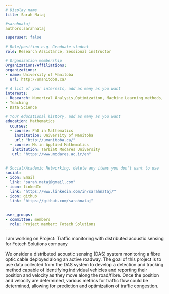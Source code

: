 ```yaml
---
# Display name
title: Sarah Nataj

#sarahnataj
authors:sarahnataj

superuser: false

# Role/position e.g. Graduate student
role: Research Assistance, Sessional instructor

# Organization membership
Organizations/Affiliations:
organizations:
- name: University of Manitoba
  url: http://umanitoba.ca/

# A list of your interests, add as many as you want
interests:
- Research: Numerical Analysis,Optimization, Machine Learning methods, Spectral method for PDEs
- Teaching
- Data Science

# Your educational history, add as many as you want
education: Mathematics
  courses:
  - course: PhD in Mathematics
    institution: University of Manitoba
    url: "http://umanitoba.ca/"
  - course: Ms in Applied Mathematics
   institution: Tarbiat Modares University
   url: "https://www.modares.ac.ir/en"
  

# Social/Academic Networking, delete any items you don't want to use
social:
- icon: Email
  link: "sarah.nataj@gmail.com"
- icon: linkedIn
  link: "https://www.linkedin.com/in/sarahnataj/"
- icon: github
  link: "https://github.com/sarahnataj"
  

user_groups:
- committee: members
  role: Project member: Fotech Solutions
---
```

I am working on Project: Traffic monitoring with distributed acoustic sensing for Fotech Solutions company

We onsider a distributed acoustic sensing (DAS) system monitoring a fibre optic cable deployed along an active roadway. The goal of this project is to use data collected from the DAS system to develop a detection and tracking method capable of identifying individual vehicles and reporting their position and velocity as they move along the road/fibre.  Once the position and velocity are determined, various metrics for traffic flow could be determined, allowing for prediction and optimization of traffic congestion.
